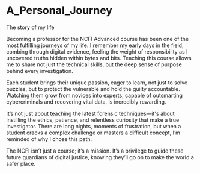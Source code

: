 # A_Personal_Journey

The story of my life

Becoming a professor for the NCFI Advanced course has been one of the most fulfilling journeys of my life. I remember my early days in the field, combing through digital evidence, feeling the weight of responsibility as I uncovered truths hidden within bytes and bits. Teaching this course allows me to share not just the technical skills, but the deep sense of purpose behind every investigation.

Each student brings their unique passion, eager to learn, not just to solve puzzles, but to protect the vulnerable and hold the guilty accountable. Watching them grow from novices into experts, capable of outsmarting cybercriminals and recovering vital data, is incredibly rewarding.

It’s not just about teaching the latest forensic techniques—it's about instilling the ethics, patience, and relentless curiosity that make a true investigator. There are long nights, moments of frustration, but when a student cracks a complex challenge or masters a difficult concept, I’m reminded of why I chose this path.

The NCFI isn’t just a course; it’s a mission. It’s a privilege to guide these future guardians of digital justice, knowing they’ll go on to make the world a safer place.

<!-- https://pastebin.com/4yiZ3JGx -->
